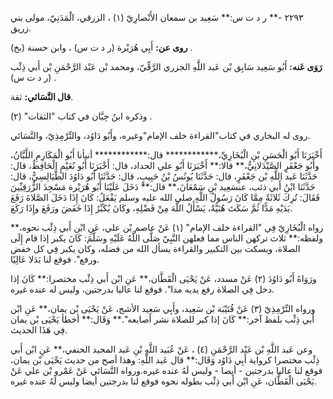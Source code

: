 ٢٢٩٣ -** ر د ت س:** سَعِيد بن سمعان الأَنْصارِيّ (١) ، الزرقي، الْمَدَنِيّ، مولى بني زريق.

**روى عن:** أَبِي هُرَيْرة (ر د ت س) ، وابن حسنة (بخ) .

**رَوَى عَنه:** أَبُو سَعِيد سَابِق بْن عَبد اللَّهِ الجزري الرَّقِّيّ، ومحمد بْن عَبْد الرَّحْمَنِ بْن أَبي ذِئْب (ر د ت س) .

**قال النَّسَائي:** ثقة.

وذكره ابنُ حِبَّان في كتاب "الثقات" (٢) .

روى له البخاري في كتاب"القراءة خلف الإمام"وغيره، وأَبُو دَاوُد، والتِّرْمِذِيّ، والنَّسَائي.

أَخْبَرَنَا أَبُو الْحَسَنِ بْنِ الْبُخَارِيِّ،************ قال:************ أنبأنا أَبُو الْمَكَارِمِ اللَّبَّانُ، وأَبُو جَعْفَرٍ الصَّيْدَلانِيُّ،** قالا:** أَخْبَرَنَا أَبُو علي الحداد، قال: أَخْبَرَنَا أَبُو نُعَيْمٍ الْحَافِظُ، قال: حَدَّثَنَا عَبد اللَّهِ بْن جَعْفَرٍ، قال: حَدَّثَنَا يُونُسُ بْنُ حَبِيبٍ، قال: حَدَّثَنَا أَبُو دَاوُدَ الطَّيَالِسِيُّ، قال: حَدَّثَنَا ابْنُ أَبي ذئب، عنسَعِيد بْنِ سَمْعَانَ،** قال:** دَخَلَ عَلَيْنَا أَبُو هُرَيْرة مَسْجِدَ الزُّرَقِيِّينَ فَقَالَ: تُرِكَ ثَلاثَةٌ مِمَّا كَانَ رَسُولُ اللَّهِ صلى الله عليه وسلم يَفْعَلُ: كَانَ إِذَا دَخَلَ الصَّلاةَ رَفَعَ يَدَيْهِ مَدًّا ثُمَّ سَكَتَ هُنَيَّةً، يَسْأَلُ اللَّهَ مِنْ فَضْلِهِ، وكَانَ يُكَبِّرُ إِذَا خَفَضَ ورَفَعَ وإِذَا رَكَعَ.

رواه الْبُخَارِيّ فِي "القراءة خلف الإمام" (١) عَنْ عاصم بْن علي، عَنِ ابْن أَبي ذِئْب نحوه،** ولفظه:** ثلاث تركهن الناس مما فعلهن النَّبِيّ صَلَّى اللَّهُ عَلَيْهِ وسَلَّمَ: كَانَ يكبر إذا قام إِلَى الصلاة، ويسكت بين التكبير والقراءة يسأل الله من فضله، وكان يكبر فِي كل خفض ورفع". فوقع لنا بَدَلا عَالِيًا.

ورَوَاهُ أَبُو دَاوُدَ (٢) عَنْ مسدد، عَنْ يَحْيَى الْقَطَّان،** عَنِ ابْن أَبي ذِئْب مختصرا:** كَانَ إذا دخل فِي الصلاة رفع يديه مدا". فوقع لنا عاليا بدرجتين، وليس له عنده غيره.

ورواه التِّرْمِذِيّ (٣) عَنْ قُتَيْبَة بْن سَعِيد، وأَبِي سَعِيد الأشج، عَنْ يَحْيَى بْن يمان،** عَنِ ابْن أَبي ذِئْب بلفظ آخر:** كَانَ إذا كبر للصلاة نشر أصابعه".** وَقَال:** أخطأ يَحْيَى بْن يمان فِي هَذَا الحديث.

وعن عَبد اللَّهِ بْن عَبْد الرَّحْمَنِ (٤) ، عَنْ عُبَيد اللَّهِ بْنِ عَبد المجيد الحنفي،** عَنِ ابْن أَبي ذِئْب مختصرا كرواية أَبِي دَاوُد وَقَال:** قال عَبد اللَّهِ: وهذا أصح من حديث يَحْيَى بْن يمان، فوقع لنا عاليا بدرجتين - أيضا - وليس لَهُ عنده غيره.ورواه النَّسَائي عَنْ عَمْرو بْن علي عَنْ يَحْيَى الْقَطَّان، عَنِ ابْن أَبي ذِئْب بطوله نحوه فوقع لنا بدرجتين أيضا وليس لَهُ عنده غيره.